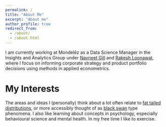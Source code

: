 ```yaml
---
permalink: /
title: "About Me"
excerpt: "About me"
author_profile: true
redirect_from: 
  - /about/
  - /about.html
---
```


I am currently working at Mondelēz as a Data Science Manager in the Insights and Analytics Group under [Navneet Gill](https://www.linkedin.com/in/navneet-gill-33a76ba/) and [Rakesh Loonawat](https://www.linkedin.com/in/rakeshloonawat/), where I focus on informing corporate strategy and product portfolio decisions using methods in applied econometrics.

My Interests
======
The areas and ideas I (personally) think about a lot often relate to [fat tailed distributions](https://arxiv.org/abs/2001.10488), or more accessibly thought of as [black swan](https://www.randomhousebooks.com/books/176226/) type phenomena. I also like learning about concepts in psychology, especially behavioural science and mental health. In my free time I like to exercise.
